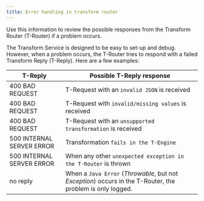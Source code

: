```yaml
---
title: Error handling in transform router
---
```


Use this information to review the possible responses from the Transform Router (T-Router) if a problem occurs.

The Transform Service is designed to be easy to set-up and debug. However, when a problem occurs, the T-Router tries to respond with a failed Transform Reply (T-Reply). Here are a few examples:

|T-Reply|Possible T-Reply response|
|-------|-------------------------|
|400 BAD REQUEST|T-Request with an `invalid JSON` is received|
|400 BAD REQUEST|T-Request with `invalid/missing values` is received|
|400 BAD REQUEST|T-Request with an `unsupported transformation` is received|
|500 INTERNAL SERVER ERROR|Transformation `fails in the T-Engine`|
|500 INTERNAL SERVER ERROR|When any other `unexpected exception in the T-Router` is thrown|
|no reply|When a `Java Error` (*Throwable*, but not *Exception*) occurs in the T-Router, the problem is only logged.|